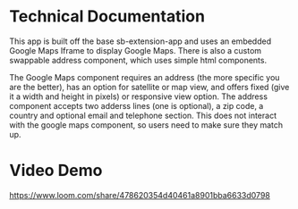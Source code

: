 # Technical Documentation

This app is built off the base sb-extension-app and uses an embedded Google Maps Iframe to display Google Maps. There is also a custom swappable address component, which uses simple html components.

The Google Maps component requires an address (the more specific you are the better), has an option for satellite or map view, and offers fixed (give it a width and height in pixels) or responsive view option. The address component accepts two adderss lines (one is optional), a zip code, a country and optional email and telephone section. This does not interact with the google maps component, so users need to make sure they match up.

# Video Demo

https://www.loom.com/share/478620354d40461a8901bba6633d0798
